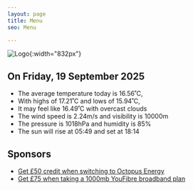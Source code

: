 ```yaml
---
layout: page
title: Menu
seo: Menu

---
```


![Logo](/images/logo.jpg){:width="832px"}

<!-- weather_marker starts -->
## On Friday, 19 September 2025

- The average temperature today is 16.56˚C,
- With highs of 17.21˚C and lows of 15.94˚C,
- It may feel like 16.49˚C with overcast clouds
- The wind speed is 2.24m/s and visibility is 10000m
- The pressure is 1018hPa and humidity is 85%
- The sun will rise at 05:49 and set at 18:14

<!-- weather_marker ends -->

## Sponsors

- [Get £50 credit when switching to Octopus Energy](https://bit.ly/3oD1nnS)
- [Get £75 when taking a 1000mb YouFibre broadband plan](https://aklam.io/91zWhU?)
